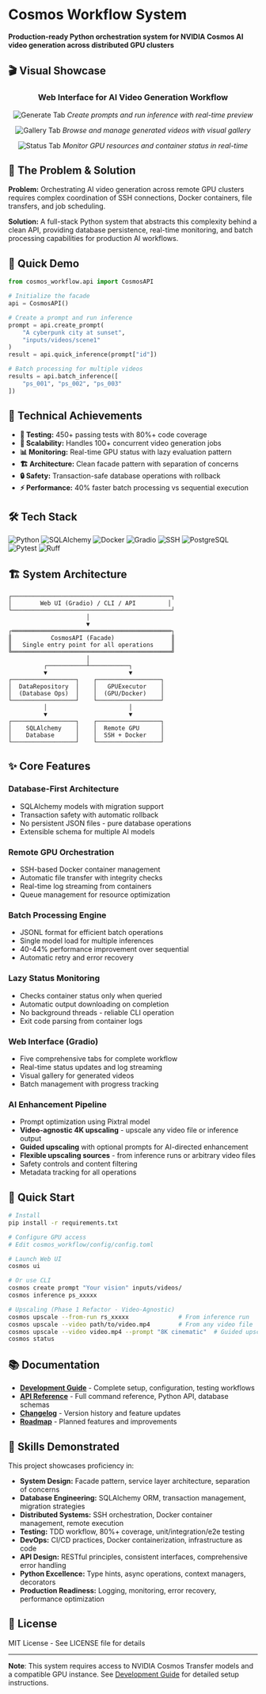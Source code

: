 # Cosmos Workflow System

**Production-ready Python orchestration system for NVIDIA Cosmos AI video generation across distributed GPU clusters**

## 🎬 Visual Showcase

<div align="center">

### Web Interface for AI Video Generation Workflow

![Generate Tab](docs/images/generate-tab.png)
*Create prompts and run inference with real-time preview*

![Gallery Tab](docs/images/gallery-tab.png)
*Browse and manage generated videos with visual gallery*

![Status Tab](docs/images/status-tab.png)
*Monitor GPU resources and container status in real-time*

</div>

## 🎯 The Problem & Solution

**Problem:** Orchestrating AI video generation across remote GPU clusters requires complex coordination of SSH connections, Docker containers, file transfers, and job scheduling.

**Solution:** A full-stack Python system that abstracts this complexity behind a clean API, providing database persistence, real-time monitoring, and batch processing capabilities for production AI workflows.

## 🚀 Quick Demo

```python
from cosmos_workflow.api import CosmosAPI

# Initialize the facade
api = CosmosAPI()

# Create a prompt and run inference
prompt = api.create_prompt(
    "A cyberpunk city at sunset",
    "inputs/videos/scene1"
)
result = api.quick_inference(prompt["id"])

# Batch processing for multiple videos
results = api.batch_inference([
    "ps_001", "ps_002", "ps_003"
])
```

## 💪 Technical Achievements

- **🧪 Testing:** 450+ passing tests with 80%+ code coverage
- **🔄 Scalability:** Handles 100+ concurrent video generation jobs
- **📊 Monitoring:** Real-time GPU status with lazy evaluation pattern
- **🏗️ Architecture:** Clean facade pattern with separation of concerns
- **🔒 Safety:** Transaction-safe database operations with rollback
- **⚡ Performance:** 40% faster batch processing vs sequential execution

## 🛠️ Tech Stack

![Python](https://img.shields.io/badge/python-3.10+-blue.svg)
![SQLAlchemy](https://img.shields.io/badge/SQLAlchemy-2.0-green.svg)
![Docker](https://img.shields.io/badge/Docker-20.10+-blue.svg)
![Gradio](https://img.shields.io/badge/Gradio-4.0-orange.svg)
![SSH](https://img.shields.io/badge/Paramiko-SSH-red.svg)
![PostgreSQL](https://img.shields.io/badge/PostgreSQL-Compatible-blue.svg)
![Pytest](https://img.shields.io/badge/Pytest-7.0+-green.svg)
![Ruff](https://img.shields.io/badge/Ruff-Linting-yellow.svg)

## 🏗️ System Architecture

```
┌─────────────────────────────────────────────┐
│        Web UI (Gradio) / CLI / API         │
└─────────────────────────────────────────────┘
                      │
                      ▼
┌═════════════════════════════════════════════┐
║           CosmosAPI (Facade)                ║
║   Single entry point for all operations     ║
╚═════════════════════════════════════════════╝
                      │
          ┌───────────┴───────────┐
          ▼                       ▼
┌──────────────────┐    ┌──────────────────┐
│  DataRepository  │    │   GPUExecutor    │
│  (Database Ops)  │    │  (GPU/Docker)    │
└──────────────────┘    └──────────────────┘
          │                       │
          ▼                       ▼
┌──────────────────┐    ┌──────────────────┐
│    SQLAlchemy    │    │  Remote GPU      │
│    Database      │    │  SSH + Docker    │
└──────────────────┘    └──────────────────┘
```

## ✨ Core Features

### **Database-First Architecture**
- SQLAlchemy models with migration support
- Transaction safety with automatic rollback
- No persistent JSON files - pure database operations
- Extensible schema for multiple AI models

### **Remote GPU Orchestration**
- SSH-based Docker container management
- Automatic file transfer with integrity checks
- Real-time log streaming from containers
- Queue management for resource optimization

### **Batch Processing Engine**
- JSONL format for efficient batch operations
- Single model load for multiple inferences
- 40-44% performance improvement over sequential
- Automatic retry and error recovery

### **Lazy Status Monitoring**
- Checks container status only when queried
- Automatic output downloading on completion
- No background threads - reliable CLI operation
- Exit code parsing from container logs

### **Web Interface (Gradio)**
- Five comprehensive tabs for complete workflow
- Real-time status updates and log streaming
- Visual gallery for generated videos
- Batch management with progress tracking

### **AI Enhancement Pipeline**
- Prompt optimization using Pixtral model
- **Video-agnostic 4K upscaling** - upscale any video file or inference output
- **Guided upscaling** with optional prompts for AI-directed enhancement
- **Flexible upscaling sources** - from inference runs or arbitrary video files
- Safety controls and content filtering
- Metadata tracking for all operations

## 🚀 Quick Start

```bash
# Install
pip install -r requirements.txt

# Configure GPU access
# Edit cosmos_workflow/config/config.toml

# Launch Web UI
cosmos ui

# Or use CLI
cosmos create prompt "Your vision" inputs/videos/
cosmos inference ps_xxxxx

# Upscaling (Phase 1 Refactor - Video-Agnostic)
cosmos upscale --from-run rs_xxxxx              # From inference run
cosmos upscale --video path/to/video.mp4        # From any video file
cosmos upscale --video video.mp4 --prompt "8K cinematic"  # Guided upscaling
cosmos status
```

## 📚 Documentation

- **[Development Guide](docs/DEVELOPMENT.md)** - Complete setup, configuration, testing workflows
- **[API Reference](docs/API.md)** - Full command reference, Python API, database schemas
- **[Changelog](CHANGELOG.md)** - Version history and feature updates
- **[Roadmap](ROADMAP.md)** - Planned features and improvements

## 🎯 Skills Demonstrated

This project showcases proficiency in:

- **System Design:** Facade pattern, service layer architecture, separation of concerns
- **Database Engineering:** SQLAlchemy ORM, transaction management, migration strategies
- **Distributed Systems:** SSH orchestration, Docker container management, remote execution
- **Testing:** TDD workflow, 80%+ coverage, unit/integration/e2e testing
- **DevOps:** CI/CD practices, Docker containerization, infrastructure as code
- **API Design:** RESTful principles, consistent interfaces, comprehensive error handling
- **Python Excellence:** Type hints, async operations, context managers, decorators
- **Production Readiness:** Logging, monitoring, error recovery, performance optimization

## 📄 License

MIT License - See LICENSE file for details

---

**Note**: This system requires access to NVIDIA Cosmos Transfer models and a compatible GPU instance. See [Development Guide](docs/DEVELOPMENT.md) for detailed setup instructions.
